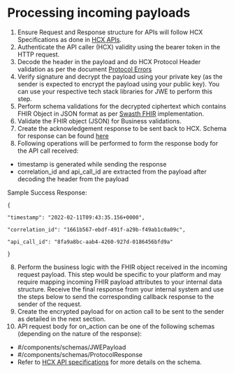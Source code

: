 # Processing incoming payloads

1. Ensure Request and Response structure for APIs will follow HCX Specifications as done in [HCX APIs](https://raw.githubusercontent.com/Swasth-Digital-Health-Foundation/hcx-specs/v0.7/API%20Definitions/openapi\_hcx.yaml).
2. Authenticate the API caller (HCX) validity using the bearer token in the HTTP request.
3. Decode the header in the payload and do HCX Protocol Header validation as per the document [Protocol Errors](https://docs.hcxprotocol.io/hcx-technical-specifications/open-protocol/key-components-building-blocks/error-descriptions)
4. Verify signature and decrypt the payload using your private key (as the sender is expected to encrypt the payload using your public key). You can use your respective tech stack libraries for JWE to perform this step.
5. Perform schema validations for the decrypted ciphertext which contains FHIR Object in JSON format as per [Swasth FHIR](https://ig.hcxprotocol.io/v0.7.1/index.html) implementation.
6. Validate the FHIR object (JSON) for Business validations.
7. Create the acknowledgement response to be sent back to HCX. Schema for response can be found [here\
   ](https://raw.githubusercontent.com/Swasth-Digital-Health-Foundation/hcx-specs/v0.7/API%20Definitions/openapi\_hcx.yaml)
8. Following operations will be performed to form the response body for the API call received:

* timestamp is generated while sending the response
* correlation\_id and api\_call\_id are extracted from the payload after decoding the header from the payload

Sample Success Response:

`{`

&#x20; `"timestamp": "2022-02-11T09:43:35.156+0000",`

&#x20; `"correlation_id": "1661b567-ebdf-491f-a29b-f49ab1c0a09c",`

&#x20; `"api_call_id": "8fa9a8bc-aab4-4260-927d-0186456bfd9a"`

`}`

8. Perform the business logic with the FHIR object received in the incoming request payload. This step would be specific to your platform and may require mapping incoming FHIR payload attributes to your internal data structure. Receive the final response from your internal system and use the steps below to send the corresponding callback response to the sender of the request.
9. Create the encrypted payload for on action call to be sent to the sender as detailed in the next section.
10. API request body for on\_action can be one of the following schemas (depending on the nature of the response):

* \#/components/schemas/JWEPayload
* \#/components/schemas/ProtocolResponse
* Refer to [HCX API specifications](https://raw.githubusercontent.com/Swasth-Digital-Health-Foundation/hcx-specs/v0.7/API%20Definitions/openapi\_hcx.yaml) for more details on the schema.

